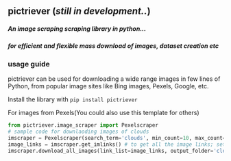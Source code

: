 ## pictriever (*still in development..*)
##### An image scraping scraping library in python...
##### for efficient and flexible mass download of images, dataset creation etc

### usage guide
pictriever can be used for downloading a wide range images in few lines of Python, from popular image sites like Bing images, Pexels, Google, etc.

Install the library with `pip install pictriever`


For images from Pexels(You could also use this template for others)

```python
from pictriever.image_scraper import Pexelscraper
# sample code for downlaoding images of clouds
imscraper = Pexelscraper(search_term='clouds', min_count=10, max_count=100) # start scraper instance
image_links = imscraper.get_imlinks() # to get all the image links; set get_all_links=True
imscraper.download_all_images(link_list=image_links, output_folder='clouds', verbose=False) # set verbose to True if you want progress printing
